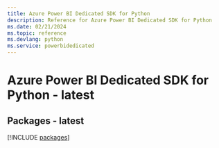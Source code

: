 ```yaml
---
title: Azure Power BI Dedicated SDK for Python
description: Reference for Azure Power BI Dedicated SDK for Python
ms.date: 02/21/2024
ms.topic: reference
ms.devlang: python
ms.service: powerbidedicated
---
```

# Azure Power BI Dedicated SDK for Python - latest
## Packages - latest
[!INCLUDE [packages](power-bi-dedicated-index.md)]
